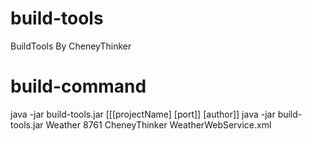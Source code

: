 # build-tools
BuildTools By CheneyThinker
# build-command
java -jar build-tools.jar [[[projectName] [port]] [author]]
java -jar build-tools.jar Weather 8761 CheneyThinker WeatherWebService.xml